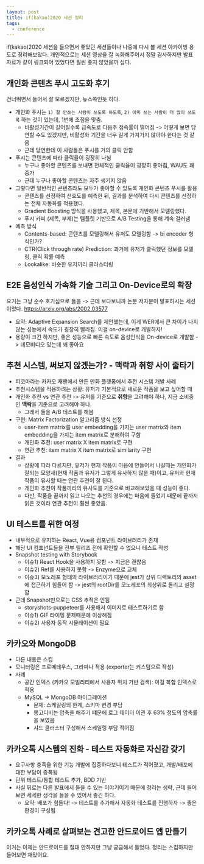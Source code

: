 ```yaml
---
layout: post
title: if(kakao)2020 세션 정리
tags:
  - conference
---
```


if(kakao)2020 세션을 들으면서 좋았던 세션들이나 나중에 다시 볼 세션 아카이빙 용도로 정리해보았다. 개인적으로는 세션 영상을 잘 녹화해주어서 정말 감사하지만 발표 자료가 같이 링크되어 있었다면 훨씬 좋지 않았을까 싶다.

## 개인화 콘텐츠 푸시 고도화 후기

건너뛰면서 들어서 잘 모르겠지만, 뉴스쪽인듯 하다.

* 개인화 푸시는 `1) 잘 안쓰는 사람이 쓰도록 하도록`, `2) 이미 쓰는 사람이 더 많이 쓰도록` 하는 것이 있는데, 1번에 초점을 맞춤.
  * 비활성기간이 길어질수록 급속도로 다음주 접속률이 떨어짐 -> 어떻게 보면 당연할 수도 있겠지만, 비활성화 기간을 너무 길게 가져가지 않아야 한다는 것 같음
  * 근데 당연한데 이 사람들은 푸시를 거의 클릭 안함
* 푸시는 콘텐츠에 따라 클릭율이 굉장히 나뉨
  * 누구나 좋아할 콘텐츠를 보내면 전체적인 클릭율이 굉장히 좋아짐, WAU도 꽤 증가
  * 근데 누구나 좋아할 콘텐츠는 자주 생기지 않음
* 그렇다면 일반적인 콘텐츠라도 모두가 좋아할 수 있도록 개인화 콘텐츠 푸시를 활용
  * 콘텐츠를 선정하여 선호도를 예측한 뒤, 결과를 분석하여 다시 콘텐츠를 선정하는 전체 자동화를 적용했다.
  * Gradient Boosting 방식을 사용했고, 제목, 본문에 기반해서 모델링했다.
  * 푸시 카피 (제목, 부제)는 템플릿 기반으로 A/B Testing을 통해 계속 걸러냄
* 예측 방식
  * Contents-based: 콘텐츠를 모델링해서 유저도 모델링함 -> bi encoder 형식인가?
  * CTR(Click through rate) Prediction: 과거에 유저가 클릭했던 정보를 모델링, 클릭 확률 예측
  * Lookalike: 비슷한 유저끼리 클러스터링

## E2E 음성인식 가속화 기술 그리고 On-Device로의 확장

요거는 그냥 순수 호기심으로 들음 -> 근데 보다보니까 논문 저자분이 발표하시는 세션이었다. <https://arxiv.org/abs/2002.03577>

* 요약: Adaptive Expansion Search를 제안했는데, 이게 WER에서 큰 차이가 나지 않는 성능에서 속도가 굉장히 빨라짐. 이걸 on-device로 개발하자!
* 용량이 크긴 하지만, 좋은 성능으로 빠른 속도로 음성인식을 On-device로 개발함 -> 데모비디오 있는데 꽤 좋아요

## 추천 시스템, 써보지 않겠는가? - 맥락과 취향 사이 줄타기

* 피코마라는 카카오 재팬에서 만든 만화 플랫폼에서 추천 시스템 개발 사례
* 추천시스템을 적용하려는 상황: 유저가 기본적으로 새로운 작품을 보고 싶어할 때
* 개인화 추천 vs 연관 추천 -> 유저를 기준으로 **취향**을 고려해야 하나, 지금 소비중인 **맥락**을 기준으로 고려해야 하나.
  * 그래서 둘을 A/B 테스트를 해봄
* 구현: Matrix Factorization 알고리즘 방식 선정
  * user-item matrix를 user embedding을 가지는 user matrix와 item embedding을 가지는 item matrix로 분해하여 구함
  * 개인화 추천: user matrix X item matrix로 구현
  * 연관 추천: item matrix X item matrix로 similarity 구현
* 결과
  * 상황에 따라 다르지만, 유저가 현재 작품이 마음에 안들어서 나갈때는 개인화가 잘되는 모양새(현재 작품과 유저가 그렇게 유사하지 않을 때)이고, 유저와 현재 작품이 유사할 때는 연관 추천이 잘 된다.
  * 개인화 추천이 작품끼리의 유사도를 기준으로 비교해보았을 때 성능이 좋다.
  * 다만, 작품을 끝까지 읽고 나오는 추천의 경우에는 마음에 들었기 때문에 끝까지 읽은 것이라 연관 추천이 훨씬 좋았음.

## UI 테스트를 위한 여정

* 내부적으로 유지하는 React, Vue용 컴포넌트 라이브러리가 존재
* 해당 UI 컴포넌트들을 전부 릴리즈 전에 확인할 수 없으니 테스트 작성
* Snapshot testing with Storybook
  * 이슈1) React Hook을 사용하지 못함 -> 지금은 괜찮음
  * 이슈2) Ref를 사용하지 못함 -> Enzyme으로 교체
  * 이슈3) 모노레포 형태의 라이브러리이기 때문에 jest가 상위 디렉토리의 asset에 접근하기 힘들어 함 -> jest의 rootDir를 모노레포의 최상위로 돌리고 설정함
* 근데 Snapshot만으로는 CSS 추적은 안됨
  * storyshots-puppeteer를 사용해서 이미지로 테스트하기로 함
  * 이슈1) GIF 타이밍 문제때문에 이상해짐
  * 이슈2) 사용자 동작 시뮬레이션이 필요

## 카카오와 MongoDB

* 다른 내용은 스킵
* 모니터링은 프로메테우스, 그라파나 적용 (exporter는 커스텀으로 작성)
* 사례
  * 공간 인덱스 (카카오 모빌리티에서 사용자 위치 기반 검색): 이걸 복합 인덱스로 적용
  * MySQL -> MongoDB 마이그레이션
    * 문제: 스케일링의 한계, 스키마 변경 부담
    * 몽고디비는 압축을 해주기 떄문에 로그 데이터 이관 후 63% 정도의 압축률을 보였음
    * 샤드 클러스터 구성해서 스케일링 부담 적어짐

## 카카오톡 시스템의 진화 - 테스트 자동화로 자신감 갖기

* 요구사항 충족을 위한 기능 개발에 집중하다보니 테스트가 적어졌고, 개발/배포에 대한 부담이 증폭됨
* 단위 테스트/통합 테스트 추가, BDD 기반
* 사실 뒤로는 다른 발표에서 들을 수 있는 이야기이기 때문에 정리는 생략, 근데 들어보면 세세한 생각을 들을 수 있어서 좋긴 하다.
  * 요약: 배포가 힘들다! -> 테스트를 추가해서 자동화 테스트를 진행하자 -> 좋은 환경이 구성됨

## 카카오톡 사례로 살펴보는 견고한 안드로이드 앱 만들기

이거는 이제는 안드로이드를 절대 안하지만 그냥 궁금해서 들었다. 정리는 스킵하지만 들어보면 재밌어요.
